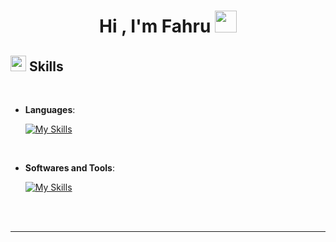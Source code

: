 
<h1 align="center"><b>Hi , I'm Fahru </b><img src="https://media.giphy.com/media/hvRJCLFzcasrR4ia7z/giphy.gif" width="35"></h1>

## <img src="https://media2.giphy.com/media/QssGEmpkyEOhBCb7e1/giphy.gif?cid=ecf05e47a0n3gi1bfqntqmob8g9aid1oyj2wr3ds3mg700bl&rid=giphy.gif" width ="25"><b> Skills</b>
<br>

<p align="center">

- **Languages**:<br>
  
    [![My Skills](https://skillicons.dev/icons?i=js,html,css,php,python,go,laravel,mysql)](https://skillicons.dev)

<br>   

- **Softwares and Tools**:

    [![My Skills](https://skillicons.dev/icons?i=vscode,ps,figma,github,blender)](https://skillicons.dev)

</p>

<br>
<br>

-----

<br>


